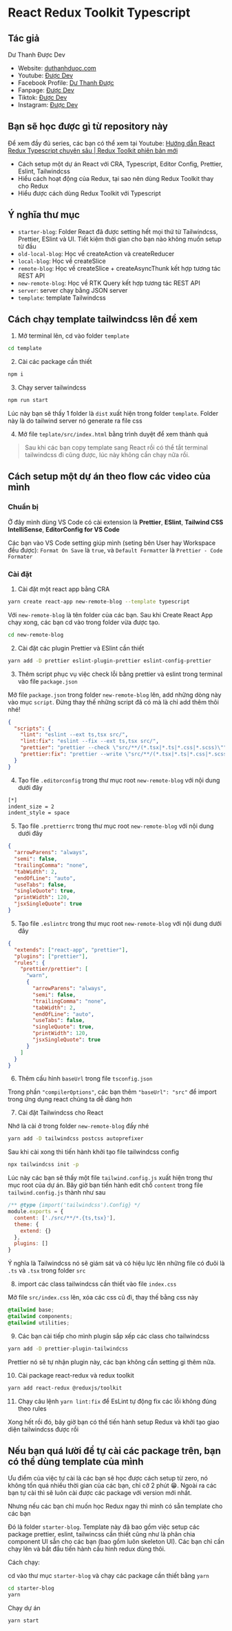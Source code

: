# React Redux Toolkit Typescript

## Tác giả

Dư Thanh Được Dev

- Website: [duthanhduoc.com](https://duthanhduoc.com)
- Youtube: [Được Dev](https://www.youtube.com/channel/UCPTXoUNn3frLh8_jI1gAsBA)
- Facebook Profile: [Dư Thanh Được](https://www.facebook.com/duthanhduoc/)
- Fanpage: [Được Dev](https://www.facebook.com/duocdevofficial)
- Tiktok: [Được Dev](https://www.tiktok.com/@duocdev)
- Instagram: [Được Dev](https://www.instagram.com/duocdev/)

## Bạn sẽ học được gì từ repository này

Để xem đầy đủ series, các bạn có thể xem tại Youtube: [Hướng dẫn React Redux Typescript chuyên sâu | Redux Toolkit phiên bản mới](https://www.youtube.com/playlist?list=PLFfVmM19UNqmDPV_8K6YjiBNXimQna6wW)

- Cách setup một dự án React với CRA, Typescript, Editor Config, Prettier, Eslint, Tailwindcss
- Hiểu cách hoạt động của Redux, tại sao nên dùng Redux Toolkit thay cho Redux
- Hiểu được cách dùng Redux Toolkit với Typescript

## Ý nghĩa thư mục

- `starter-blog`: Folder React đã được setting hết mọi thứ từ Tailwindcss, Prettier, ESlint và UI. Tiết kiệm thời gian cho bạn nào không muốn setup từ đầu
- `old-local-blog`: Học về createAction và createReducer
- `local-blog`: Học về createSlice
- `remote-blog`: Học về createSlice + createAsyncThunk kết hợp tương tác REST API
- `new-remote-blog`: Học về RTK Query kết hợp tương tác REST API
- `server`: server chạy bằng JSON server
- `template`: template Tailwindcss

## Cách chạy template tailwindcss lên để xem

1. Mở terminal lên, cd vào folder `template`

```bash
cd template
```

2. Cài các package cần thiết

```bash
npm i
```

3. Chạy server tailwindcss

```bash
npm run start
```

Lúc này bạn sẽ thấy 1 folder là `dist` xuất hiện trong folder `template`. Folder này là do tailwind server nó generate ra file css

4. Mở file `teplate/src/index.html` bằng trình duyệt để xem thành quả

> Sau khi các bạn copy template sang React rồi có thể tắt terminal tailwindcss đi cũng được, lúc này không cần chạy nữa rồi.

## Cách setup một dự án theo flow các video của mình

### Chuẩn bị

Ở đây mình dùng VS Code có cài extension là **Prettier**, **ESlint**, **Tailwind CSS IntelliSense**, **EditorConfig for VS Code**

Các bạn vào VS Code setting giúp mình (seting bên User hay Workspace đều được): `Format On Save` là `true`, và `Default Formatter` là `Prettier - Code Formater`

### Cài đặt

1. Cài đặt một react app bằng CRA

```bash
yarn create react-app new-remote-blog --template typescript
```

Với `new-remote-blog` là tên folder của các bạn. Sau khi Create React App chạy xong, các bạn cd vào trong folder vừa được tạo.

```bash
cd new-remote-blog
```

2. Cài đặt các plugin Prettier và ESlint cần thiết

```bash
yarn add -D prettier eslint-plugin-prettier eslint-config-prettier
```

3. Thêm script phục vụ việc check lỗi bằng prettier và eslint trong terminal vào file `package.json`

Mở file `package.json` trong folder `new-remote-blog` lên, add những dòng này vào mục `script`. Đừng thay thế những script đã có mà là chỉ add thêm thôi nhé!

```json
{
  "scripts": {
    "lint": "eslint --ext ts,tsx src/",
    "lint:fix": "eslint --fix --ext ts,tsx src/",
    "prettier": "prettier --check \"src/**/(*.tsx|*.ts|*.css|*.scss)\"",
    "prettier:fix": "prettier --write \"src/**/(*.tsx|*.ts|*.css|*.scss)\""
  }
}
```

4. Tạo file `.editorconfig` trong thư mục root `new-remote-blog` với nội dung dưới đây

```bash
[*]
indent_size = 2
indent_style = space
```

5. Tạo file `.prettierrc` trong thư mục root `new-remote-blog` với nội dung dưới đây

```json
{
  "arrowParens": "always",
  "semi": false,
  "trailingComma": "none",
  "tabWidth": 2,
  "endOfLine": "auto",
  "useTabs": false,
  "singleQuote": true,
  "printWidth": 120,
  "jsxSingleQuote": true
}
```

5. Tạo file `.eslintrc` trong thư mục root `new-remote-blog` với nội dung dưới đây

```json
{
  "extends": ["react-app", "prettier"],
  "plugins": ["prettier"],
  "rules": {
    "prettier/prettier": [
      "warn",
      {
        "arrowParens": "always",
        "semi": false,
        "trailingComma": "none",
        "tabWidth": 2,
        "endOfLine": "auto",
        "useTabs": false,
        "singleQuote": true,
        "printWidth": 120,
        "jsxSingleQuote": true
      }
    ]
  }
}
```

6. Thêm cấu hình `baseUrl` trong file `tsconfig.json`

Trong phần `"compilerOptions"`, các bạn thêm `"baseUrl": "src"` để import trong ứng dụng react chúng ta dễ dàng hơn

7. Cài đặt Tailwindcss cho React

Nhớ là cài ở trong folder `new-remote-blog` đấy nhé

```bash
yarn add -D tailwindcss postcss autoprefixer
```

Sau khi cài xong thì tiến hành khởi tạo file tailwindcss config

```bash
npx tailwindcss init -p
```

Lúc này các bạn sẽ thấy một file `tailwind.config.js` xuất hiện trong thư mục root của dự án. Bây giờ bạn tiến hành edit chỗ `content` trong file `tailwind.config.js` thành như sau

```js
/** @type {import('tailwindcss').Config} */
module.exports = {
  content: ['./src/**/*.{ts,tsx}'],
  theme: {
    extend: {}
  },
  plugins: []
}
```

Ý nghĩa là Tailwindcss nó sẽ giám sát và có hiệu lực lên những file có đuôi là `.ts` và `.tsx` trong folder `src`

8. import các class tailwindcss cần thiết vào file `index.css`

Mở file `src/index.css` lên, xóa các css cũ đi, thay thế bằng css này

```css
@tailwind base;
@tailwind components;
@tailwind utilities;
```

9. Các bạn cài tiếp cho mình plugin sắp xếp các class cho tailwindcss

```bash
yarn add -D prettier-plugin-tailwindcss
```

Prettier nó sẽ tự nhận plugin này, các bạn không cần setting gì thêm nữa.

10. Cài package react-redux và redux toolkit

```bash
yarn add react-redux @reduxjs/toolkit
```

11. Chạy câu lệnh `yarn lint:fix` để EsLint tự động fix các lỗi không đúng theo rules

Xong hết rồi đó, bây giờ bạn có thể tiến hành setup Redux và khởi tạo giao diện tailwindcss được rồi

## Nếu bạn quá lười để tự cài các package trên, bạn có thể dùng template của mình

Ưu điểm của việc tự cài là các bạn sẽ học được cách setup từ zero, nó không tốn quá nhiều thời gian của các bạn, chỉ cỡ 2 phút 😁. Ngoài ra các bạn tự cài thì sẽ luôn cài được các package với version mới nhất.

Nhưng nếu các bạn chỉ muốn học Redux ngay thì mình có sẵn template cho các bạn

Đó là folder `starter-blog`. Template này đã bao gồm việc setup các package prettier, eslint, tailwincss cần thiết cũng như là phân chia component UI sẵn cho các bạn (bao gồm luôn skeleton UI). Các bạn chỉ cần chạy lên và bắt đầu tiến hành cấu hình redux dùng thôi.

Cách chạy:

cd vào thư mục `starter-blog` và chạy các package cần thiết bằng `yarn`

```bash
cd starter-blog
yarn
```

Chạy dự án

```bash
yarn start
```

